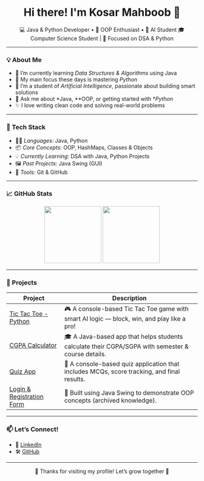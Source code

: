 <h1 align="center">Hi there! I'm Kosar Mahboob 👋</h1>

<p align="center">
  💻 Java & Python Developer • 🧠 OOP Enthusiast • 🤖 AI Student  
  🎓 Computer Science Student | 🧩 Focused on DSA & Python
</p>

---

### 💡 About Me
- 🧠 I’m currently learning *Data Structures & Algorithms* using Java  
- 🐍 My main focus these days is mastering *Python*  
- 🤖 I’m a student of *Artificial Intelligence*, passionate about building smart solutions  
- 💬 Ask me about *Java, **OOP, or getting started with **Python*
- ✨ I love writing clean code and solving real-world problems

---

### 🔧 Tech Stack

- 🧑‍💻 *Languages*: Java, Python  
- 📦 *Core Concepts*: OOP, HashMaps, Classes & Objects  
- 💡 *Currently Learning*: DSA with Java, Python Projects  
- 🖼 *Past Projects*: Java Swing (GUI)  
- 🔗 *Tools*: Git & GitHub

---

### 📈 GitHub Stats

<p align="center">
  <img src="https://github-readme-stats.vercel.app/api?username=kosar-mahboob&show_icons=true&theme=tokyonight" height="150" />
  <img src="https://github-readme-stats.vercel.app/api/top-langs/?username=kosar-mahboob&layout=compact&theme=tokyonight" height="150" />
</p>

---

### 🧪 Projects

| Project | Description |
|--------|-------------|
| [Tic Tac Toe - Python](https://github.com/kosar-mahboob/tic-tac-toe) | 🎮 A console-based Tic Tac Toe game with smart AI logic — block, win, and play like a pro! |
| [CGPA Calculator](https://github.com/kosar-mahboob/cgpa-data) | 🎓 A Java-based app that helps students calculate their CGPA/SGPA with semester & course details. |
| [Quiz App](https://github.com/kosar-mahboob/quiz-app) | 📝 A console-based quiz application that includes MCQs, score tracking, and final results. |
| [Login & Registration Form](#) | 🔐 Built using Java Swing to demonstrate OOP concepts (archived knowledge). |

---

### 📫 Let’s Connect!
- 💼 [LinkedIn](https://www.linkedin.com/in/KosarMahboob)
- 🛠 [GitHub](https://github.com/kosar-mahboob)

---

<p align="center">🌟 Thanks for visiting my profile! Let’s grow together 💖</p>
